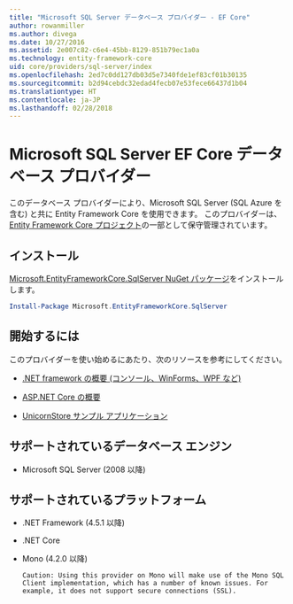 ```yaml
---
title: "Microsoft SQL Server データベース プロバイダー - EF Core"
author: rowanmiller
ms.author: divega
ms.date: 10/27/2016
ms.assetid: 2e007c82-c6e4-45bb-8129-851b79ec1a0a
ms.technology: entity-framework-core
uid: core/providers/sql-server/index
ms.openlocfilehash: 2ed7c0dd127db03d5e7340fde1ef83cf01b30135
ms.sourcegitcommit: b2d94cebdc32edad4fecb07e53fece66437d1b04
ms.translationtype: HT
ms.contentlocale: ja-JP
ms.lasthandoff: 02/28/2018
---
```

# <a name="microsoft-sql-server-ef-core-database-provider"></a>Microsoft SQL Server EF Core データベース プロバイダー

このデータベース プロバイダーにより、Microsoft SQL Server (SQL Azure を含む) と共に Entity Framework Core を使用できます。 このプロバイダーは、[Entity Framework Core プロジェクト](https://github.com/aspnet/EntityFrameworkCore)の一部として保守管理されています。

## <a name="install"></a>インストール

[Microsoft.EntityFrameworkCore.SqlServer NuGet パッケージ](https://www.nuget.org/packages/Microsoft.EntityFrameworkCore.SqlServer/)をインストールします。

``` powershell
Install-Package Microsoft.EntityFrameworkCore.SqlServer
```

## <a name="get-started"></a>開始するには

このプロバイダーを使い始めるにあたり、次のリソースを参考にしてください。
* [.NET framework の概要 (コンソール、WinForms、WPF など)](../../get-started/full-dotnet/index.md)

* [ASP.NET Core の概要](../../get-started/aspnetcore/index.md)

* [UnicornStore サンプル アプリケーション](https://github.com/rowanmiller/UnicornStore/tree/master/UnicornStore)

## <a name="supported-database-engines"></a>サポートされているデータベース エンジン

* Microsoft SQL Server (2008 以降)

## <a name="supported-platforms"></a>サポートされているプラットフォーム

* .NET Framework (4.5.1 以降)

* .NET Core

* Mono (4.2.0 以降)

      Caution: Using this provider on Mono will make use of the Mono SQL Client implementation, which has a number of known issues. For example, it does not support secure connections (SSL).

